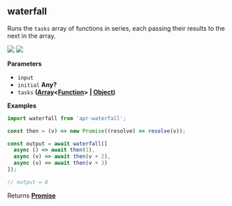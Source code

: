 <!-- Generated by documentation.js. Update this documentation by updating the source code. -->

## waterfall

<a id="waterfall"></a> Runs the `tasks` array of functions in series, each
passing their results to the next in the array.

[![](https://img.shields.io/npm/v/apr-waterfall.svg?style=flat-square)](https://www.npmjs.com/package/apr-waterfall)
[![](https://img.shields.io/npm/l/apr-waterfall.svg?style=flat-square)](https://www.npmjs.com/package/apr-waterfall)

**Parameters**

* `input`
* `initial` **Any?**
* `tasks`
  **([Array](https://developer.mozilla.org/en-US/docs/Web/JavaScript/Reference/Global_Objects/Array)&lt;[Function](https://developer.mozilla.org/en-US/docs/Web/JavaScript/Reference/Statements/function)>
  |
  [Object](https://developer.mozilla.org/en-US/docs/Web/JavaScript/Reference/Global_Objects/Object))**

**Examples**

```javascript
import waterfall from 'apr-waterfall';

const then = (v) => new Promise((resolve) => resolve(v));

const output = await waterfall([
  async () => await then(1),
  async (v) => await then(v + 2),
  async (v) => await then(v + 3)
]);

// output = 6
```

Returns
**[Promise](https://developer.mozilla.org/en-US/docs/Web/JavaScript/Reference/Global_Objects/Promise)**
